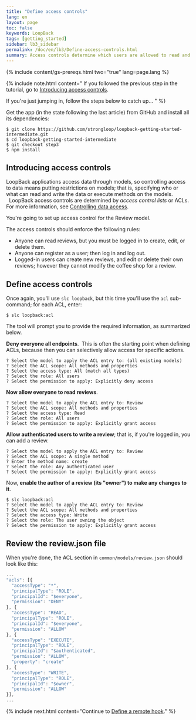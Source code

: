 ```yaml
---
title: "Define access controls"
lang: en
layout: page
toc: false
keywords: LoopBack
tags: [getting_started]
sidebar: lb3_sidebar
permalink: /doc/en/lb3/Define-access-controls.html
summary: Access controls determine which users are allowed to read and write model data and execute methods on the models.
---
```


{% include content/gs-prereqs.html two="true" lang=page.lang %}

{% include note.html content="
If you followed the previous step in the tutorial, go to [Introducing access controls](#introducing-access-controls).

If you're just jumping in, follow the steps below to catch up...
" %}

Get the app (in the state following the last article) from GitHub and install all its dependencies:

```
$ git clone https://github.com/strongloop/loopback-getting-started-intermediate.git
$ cd loopback-getting-started-intermediate
$ git checkout step3
$ npm install
```

## Introducing access controls

LoopBack applications access data through models, so controlling access to data means putting restrictions on models; that is, specifying who or what can read and write the data or execute methods on the models.   LoopBack access controls are determined by _access control lists_ or ACLs. For more information, see [Controlling data access](Controlling-data-access).

You're going to set up access control for the Review model.  

The access controls should enforce the following rules:

*   Anyone can read reviews, but you must be logged in to create, edit, or delete them.
*   Anyone can register as a user; then log in and log out.
*   Logged-in users can create new reviews, and edit or delete their own reviews; however they cannot modify the coffee shop for a review.

## Define access controls

Once again, you'll use `slc loopback`, but this time you'll use the `acl` sub-command; for each ACL, enter:

`$ slc loopback:acl`

The tool will prompt you to provide the required information, as summarized below.

**Deny everyone all endpoints**.  This is often the starting point when defining ACLs, because then you can selectively allow access for specific actions.

```
? Select the model to apply the ACL entry to: (all existing models)
? Select the ACL scope: All methods and properties
? Select the access type: All (match all types)
? Select the role: All users
? Select the permission to apply: Explicitly deny access
```

**Now allow everyone to read reviews**.

```
? Select the model to apply the ACL entry to: Review
? Select the ACL scope: All methods and properties
? Select the access type: Read
? Select the role: All users
? Select the permission to apply: Explicitly grant access
```

**Allow authenticated users to write a review**; that is, if you're logged in, you can add a review.

```
? Select the model to apply the ACL entry to: Review
? Select the ACL scope: A single method
? Enter the method name: create
? Select the role: Any authenticated user
? Select the permission to apply: Explicitly grant access
```

Now, **enable the author of a review (its "owner") to make any changes to it**.

```
$ slc loopback:acl
? Select the model to apply the ACL entry to: Review
? Select the ACL scope: All methods and properties
? Select the access type: Write
? Select the role: The user owning the object
? Select the permission to apply: Explicitly grant access
```

## Review the review.json file

When you're done, the ACL section in `common/models/review.json` should look like this:

```js
... 
"acls": [{
  "accessType": "*",
  "principalType": "ROLE",
  "principalId": "$everyone",
  "permission": "DENY"
}, {
  "accessType": "READ",
  "principalType": "ROLE",
  "principalId": "$everyone",
  "permission": "ALLOW"
}, {
  "accessType": "EXECUTE",
  "principalType": "ROLE",
  "principalId": "$authenticated",
  "permission": "ALLOW",
  "property": "create"
}, {
  "accessType": "WRITE",
  "principalType": "ROLE",
  "principalId": "$owner",
  "permission": "ALLOW"
}],
...
```

{% include next.html content="Continue to [Define a remote hook](Define-a-remote-hook.html)."
%}
